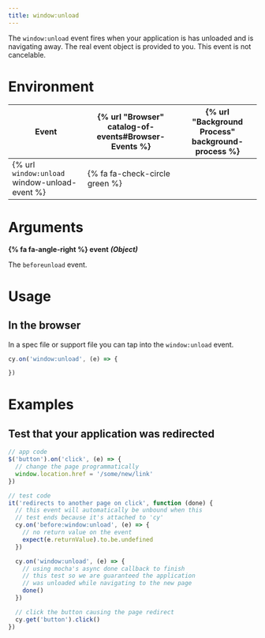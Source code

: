 ```yaml
---
title: window:unload
---
```


The `window:unload` event fires when your application is has unloaded and is navigating away. The real event object is provided to you. This event is not cancelable.

# Environment

Event | {% url "Browser" catalog-of-events#Browser-Events %} | {% url "Background Process" background-process %}
--- | --- | ---
{% url `window:unload` window-unload-event %} | {% fa fa-check-circle green %} |

# Arguments

**{% fa fa-angle-right %} event** ***(Object)***

The `beforeunload` event.

# Usage

## In the browser

In a spec file or support file you can tap into the `window:unload` event.

```javascript
cy.on('window:unload', (e) => {

})
```

# Examples

## Test that your application was redirected

```javascript
// app code
$('button').on('click', (e) => {
  // change the page programmatically
  window.location.href = '/some/new/link'
})

// test code
it('redirects to another page on click', function (done) {
  // this event will automatically be unbound when this
  // test ends because it's attached to 'cy'
  cy.on('before:window:unload', (e) => {
    // no return value on the event
    expect(e.returnValue).to.be.undefined
  })

  cy.on('window:unload', (e) => {
    // using mocha's async done callback to finish
    // this test so we are guaranteed the application
    // was unloaded while navigating to the new page
    done()
  })

  // click the button causing the page redirect
  cy.get('button').click()
})
```
